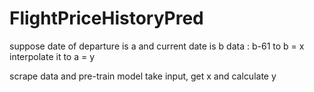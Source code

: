 # FlightPriceHistoryPred

suppose date of departure is a and current date is b
data : b-61 to b = x
interpolate it to a = y

scrape data and pre-train model
take input, get x and calculate y